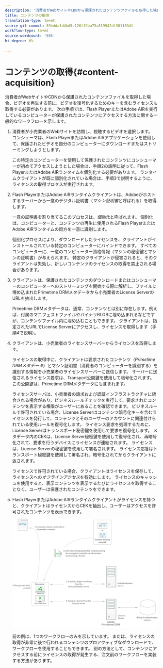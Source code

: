 ```yaml
---
description: '消費者がWebサイトやCDNから保護されたコンテンツファイルを取得した場合、ビデオを再生する前に、ビデオを復号化するためのキーを含むライセンスも取得する必要があります。 次の手順では、Flash PlayerまたはAdobe AIRを実行しているコンピューターが保護されたコンテンツにアクセスする方法に関する一般的なワークフローを示します '
title: コンテンツの取得
translation-type: tm+mt
source-git-commit: 89bdda1d4bd5c126f19ba75a819942df901183d1
workflow-type: tm+mt
source-wordcount: '695'
ht-degree: 0%

---
```



# コンテンツの取得{#content-acquisition}

消費者がWebサイトやCDNから保護されたコンテンツファイルを取得した場合、ビデオを再生する前に、ビデオを復号化するためのキーを含むライセンスも取得する必要があります。 次の手順では、Flash PlayerまたはAdobe AIRを実行しているコンピューターが保護されたコンテンツにアクセスする方法に関する一般的なワークフローを示します。

1. 消費者が小売業者のWebサイトを訪問し、視聴するビデオを選択します。 コンシューマは、Flash PlayerまたはAdobe AIRアプリケーションを使用して、保護されたビデオを自分のコンピューターにダウンロードまたはストリーミングしようとします。

   この特定のコンピューターを使用して保護されたコンテンツにコンシューマーが初めてアクセスしようとした場合は、手順2の説明に従って、Flash PlayerまたはAdobe AIRランタイムを個別化する必要があります。 ランタイムクライアントが既に個別化されている場合は、手順3で説明するように、ライセンスの取得プロセスが実行されます。

1. Flash PlayerまたはAdobe AIRランタイムクライアントは、Adobeがホストするサーバーから一意のデジタル証明書（*マシン証明書*&#x200B;と呼ばれる）を取得します。

   一意の証明書を割り当てるこのプロセスは、*個別化*&#x200B;と呼ばれます。 個別化は、コンピューターと、コンテンツの再生に使用されるFlash PlayerまたはAdobe AIRランタイムの両方を一意に識別します。

   個別化プロセスにより、ダウンロードしたライセンスを、クライアントがインストールされている特定のコンピューターにバインドできます。 すべてのコンピューターに、一意のコンピューター資格情報（マシンの秘密鍵とマシンの証明書）が与えられます。 特定のクライアントが侵害されると、そのクライアントは失効し、新しいコンテンツのライセンスの取得を禁止される場合があります。

1. クライアントは、保護されたコンテンツのダウンロードまたはコンシューマーのコンピューターへのストリーミングを開始する際に解析し、ファイルに埋め込まれたPrimetime DRMメタデータから小売業者のLicense ServerのURLを抽出します。

   Primetime DRMメタデータは、通常、コンテンツとは別に存在します。例えば、付属のマニフェストファイルやバイナリBLOBに埋め込まれるなどですが、コンテンツファイル内に埋め込むこともできます。 クライアントは、指定されたURLでLicense Serverにアクセスし、ライセンスを取得します（手順4で説明）。
1. クライアントは、小売業者のライセンスサーバーからライセンスを取得します。

   ライセンスの取得中に、クライアントは要求されたコンテンツ（*Primetime DRMメタデータ*）とマシン証明書（消費者のコンピューターを識別する）を識別する情報を小売業者のライセンスサーバーに送信します。 サーバーに送信されるライセンス要求は、Transport公開鍵を使用して暗号化されます。この公開鍵は、Primetime DRMメタデータにも含まれます。

   ライセンスサーバは、小売業者の請求および認証インフラストラクチャに統合される場合があり、ビジネスルールチェックを実行して、要求されたコンテンツを表示する権限がユーザーにあることを確認できます。 ビジネスルールで許可されている場合、License Serverはコンテンツ暗号化キーを含むライセンスを発行して、コンテンツとそのユーザーのアカウントに関連付けられている使用ルールを復号化します。 ライセンス要求を処理するために、License Serverはトランスポート秘密鍵を使用して要求を復号化します。 メタデータ内のCEKは、License Server秘密鍵を使用して復号化され、再暗号化されて、要求を行うデバイスにライセンスが連結されます。 ライセンスは、License Serverの秘密鍵を使用して署名されます。 ライセンス応答はトランスポート秘密鍵を使用して署名され、暗号化されてからクライアントに返されます。

   ライセンスで許可されている場合、クライアントはライセンスを保存して、ライセンスへの&#x200B;*オフラインアクセス*&#x200B;を有効にします。 ライセンスのキャッシュを使用すると、表示コンテンツを表示するたびにライセンスを取得することなく、ユーザーは保護されたコンテンツをできます。

1. Flash PlayerまたはAdobe AIRランタイムクライアントがライセンスを持つと、クライアントはライセンスからCEKを抽出し、ユーザーはアクセスを許可されたコンテンツを表示できます。

   <!--<a id="fig_s43_gc2_44"></a>-->

   ![](assets/FMRMS_fig01_web.png)

   前の例は、1つのワークフローのみを示しています。 または、ライセンスの取得が非常に後で行われるコンテンツのプロアクティブなダウンロードで、ワークフローを使用することもできます。 別の方法として、コンテンツにアクセスする前にライセンスの取得が発生する、注文前のワークフローを実装する方法があります。

